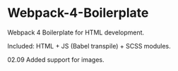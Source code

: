 # Webpack-4-Boilerplate
Webpack 4 Boilerplate for HTML development.

Included: HTML + JS (Babel transpile) + SCSS modules. 

02.09 Added support for images.